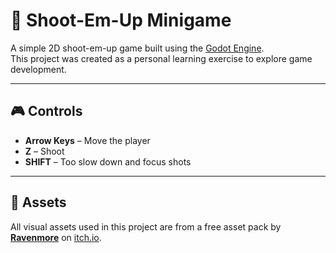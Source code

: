 # 🚀 Shoot-Em-Up Minigame

A simple 2D shoot-em-up game built using the [Godot Engine](https://godotengine.org/).  
This project was created as a personal learning exercise to explore game development.

---

## 🎮 Controls

- **Arrow Keys** – Move the player  
- **Z** – Shoot  
- **SHIFT** – Too slow down and focus shots

---

## 🎨 Assets

All visual assets used in this project are from a free asset pack by **[Ravenmore](https://ravenmore.itch.io/)** on [itch.io](https://itch.io). 



